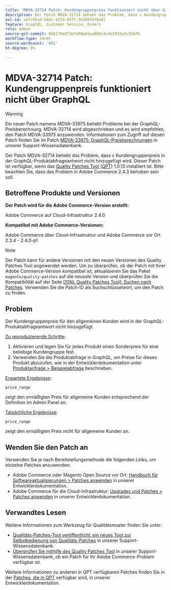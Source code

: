 ```yaml
---
title: "MDVA-32714 Patch: Kundengruppenpreis funktioniert nicht über GraphQL"
description: Der Patch MDVA-32714 behebt das Problem, dass с Kundengruppenpreis in der GraphQL-Produktabfrageantwort nicht hinzugefügt wird. Dieser Patch ist verfügbar, wenn das Quality Patches Tool (QPT) 1.0.13 installiert ist. Bitte beachten Sie, dass das Problem in Adobe Commerce 2.4.3 behoben sein soll.
exl-id: a4fc92ad-68dc-437d-8577-303007ef8a92
feature: GraphQL, Customer Service, Orders
role: Admin
source-git-commit: 958179e0f3efe08e65ea8b0c4c4e1015e3c5bb76
workflow-type: tm+mt
source-wordcount: '451'
ht-degree: 0%

---
```


# MDVA-32714 Patch: Kundengruppenpreis funktioniert nicht über GraphQL

>[!WARNING]
>
>Ein neuer Patch namens MDVA-33975 behebt Probleme bei der GraphQL-Preisberechnung. MDVA-32714 wird abgeschrieben und es wird empfohlen, den Patch MDVA-33975 anzuwenden. Informationen zum Zugriff auf diesen Patch finden Sie im Patch [MDVA-33975: GraphQL-Preisberechnungen](https://experienceleague.adobe.com/docs/commerce-knowledge-base/kb/support-tools/patches/mdva-33975-magento-patch-graphql-price-calculations.html) in unserer Support-Wissensdatenbank.

Der Patch MDVA-32714 behebt das Problem, dass с Kundengruppenpreis in der GraphQL-Produktabfrageantwort nicht hinzugefügt wird. Dieser Patch ist verfügbar, wenn das [Quality Patches Tool (QPT)](https://devdocs.magento.com/guides/v2.4/comp-mgr/patching.html#mqp) 1.0.13 installiert ist. Bitte beachten Sie, dass das Problem in Adobe Commerce 2.4.3 behoben sein soll.

## Betroffene Produkte und Versionen

**Der Patch wird für die Adobe Commerce-Version erstellt:**

Adobe Commerce auf Cloud-Infrastruktur 2.4.0

**Kompatibel mit Adobe Commerce-Versionen:**

Adobe Commerce über Cloud-Infrastruktur und Adobe Commerce vor Ort 2.3.4 - 2.4.0-p1

>[!NOTE]
>
>Der Patch kann für andere Versionen mit den neuen Versionen des Quality Patches Tool angewendet werden. Um zu überprüfen, ob der Patch mit Ihrer Adobe Commerce-Version kompatibel ist, aktualisieren Sie das Paket `magento/quality-patches` auf die neueste Version und überprüfen Sie die Kompatibilität auf der Seite [[!DNL Quality Patches Tool]: Suchen nach Patches](https://devdocs.magento.com/quality-patches/tool.html#patch-grid). Verwenden Sie die Patch-ID als Suchschlüsselwort, um den Patch zu finden.

## Problem

Der Kundengruppenpreis für den allgemeinen Kunden wird in der GraphQL-Produktabfrageantwort nicht hinzugefügt.

<u>Zu reproduzierende Schritte</u>:

1. Aktivieren und legen Sie für jedes Produkt einen Sonderpreis für eine beliebige Kundengruppe fest.
1. Verwenden Sie die Produktabfrage in GraphQL, um Preise für dieses Produkt abzurufen, wie in der Entwicklerdokumentation unter [Produktanfrage > Beispielabfrage](https://devdocs.magento.com/guides/v2.4/graphql/queries/products.html#sample-queries) beschrieben.

<u>Erwartete Ergebnisse</u>:

```api
price_range
```

zeigt den ermäßigten Preis für allgemeine Kunden entsprechend der Definition im Admin Panel an.

<u>Tatsächliche Ergebnisse</u>:

```api
price_range
```

zeigt den ermäßigten Preis nicht für allgemeine Kunden an.

## Wenden Sie den Patch an

Verwenden Sie je nach Bereitstellungsmethode die folgenden Links, um einzelne Patches anzuwenden:

* Adobe Commerce oder Magento Open Source vor Ort: [Handbuch für Softwareaktualisierungen > Patches anwenden](https://devdocs.magento.com/guides/v2.4/comp-mgr/patching/mqp.html) in unserer Entwicklerdokumentation.
* Adobe Commerce für die Cloud-Infrastruktur: [Upgrades und Patches > Patches anwenden](https://devdocs.magento.com/cloud/project/project-patch.html) in unserer Entwicklerdokumentation.

## Verwandtes Lesen

Weitere Informationen zum Werkzeug für Qualitätsmuster finden Sie unter:

* [Qualitäts-Patches-Tool veröffentlicht: ein neues Tool zur Selbstbedienung von Qualitäts-Patches](/help/announcements/adobe-commerce-announcements/magento-quality-patches-released-new-tool-to-self-serve-quality-patches.md) in unserer Support-Wissensdatenbank.
* [Überprüfen Sie mithilfe des Quality Patches Tool](/help/support-tools/patches-available-in-qpt-tool/check-patch-for-magento-issue-with-magento-quality-patches.md) in unserer Support-Wissensdatenbank, ob ein Patch für Ihr Adobe Commerce-Problem verfügbar ist.

Weitere Informationen zu anderen in QPT verfügbaren Patches finden Sie in der [Patches, die in QPT](https://devdocs.magento.com/quality-patches/tool.html#patch-grid) verfügbar sind, in unserer Entwicklerdokumentation.
